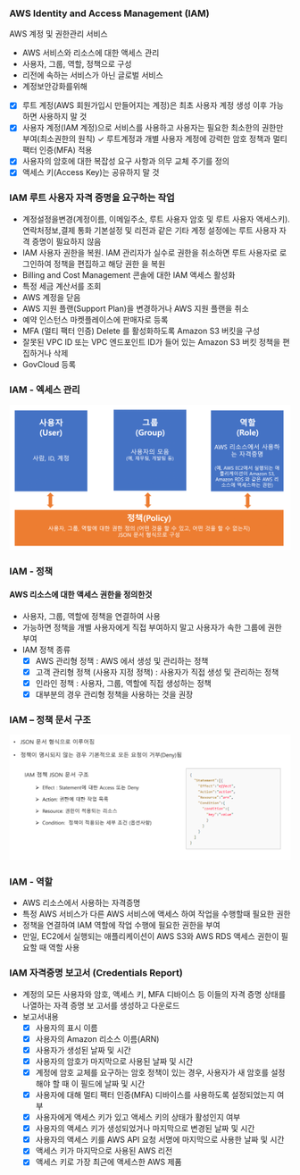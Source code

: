 ### AWS Identity and Access Management (IAM)

AWS 계정 및 권한관리 서비스
- AWS 서비스와 리소스에 대한 액세스 관리
- 사용자, 그룹, 역할, 정책으로 구성
- 리전에 속하는 서비스가 아닌 글로벌 서비스
- 계정보안강화를위해
- [x] 루트 계정(AWS 회원가입시 만들어지는 계정)은 최초 사용자 계정 생성 이후 가능하면 사용하지 말 것
- [x] 사용자 계정(IAM 계정)으로 서비스를 사용하고 사용자는 필요한 최소한의 권한만 부여(최소권한의 원칙) ✓ 루트계정과 개별 사용자 계정에 강력한 암호 정책과 멀티팩터 인증(MFA) 적용
- [x] 사용자의 암호에 대한 복잡성 요구 사항과 의무 교체 주기를 정의
- [x] 액세스 키(Access Key)는 공유하지 말 것

### IAM 루트 사용자 자격 증명을 요구하는 작업
- 계정설정을변경(계정이름, 이메일주소, 루트 사용자 암호 및 루트 사용자 액세스키). 연락처정보,결제 통화 기본설정 및 리전과 같은 기타 계정 설정에는 루트 사용자 자격 증명이 필요하지 않음
- IAM 사용자 권한을 복원. IAM 관리자가 실수로 권한을 취소하면 루트 사용자로 로그인하여 정책을 편집하고 해당 권한 을 복원
- Billing and Cost Management 콘솔에 대한 IAM 액세스 활성화
- 특정 세금 계산서를 조회
- AWS 계정을 닫음
- AWS 지원 플랜(Support Plan)을 변경하거나 AWS 지원 플랜을 취소
- 예약 인스턴스 마켓플레이스에 판매자로 등록
- MFA (멀티 팩터 인증) Delete 를 활성화하도록 Amazon S3 버킷을 구성
- 잘못된 VPC ID 또는 VPC 엔드포인트 ID가 들어 있는 Amazon S3 버킷 정책을 편집하거나 삭제
- GovCloud 등록

### IAM - 엑세스 관리
![img_13.png](img_13.png)

### IAM - 정책
#### AWS 리소스에 대한 액세스 권한을 정의한것
- 사용자, 그룹, 역할에 정책을 연결하여 사용
- 가능하면 정책을 개별 사용자에게 직접 부여하지 말고 사용자가 속한 그룹에 권한 부여
- IAM 정책 종류
  - [x] AWS 관리형 정책 : AWS 에서 생성 및 관리하는 정책
  - [x] 고객 관리형 정책 (사용자 지정 정책) : 사용자가 직접 생성 및 관리하는 정책 
  - [x] 인라인 정책 : 사용자, 그룹, 역할에 직접 생성하는 정책
  - [x] 대부분의 경우 관리형 정책을 사용하는 것을 권장

### IAM – 정책 문서 구조
![img_14.png](img_14.png)

### IAM - 역할
- AWS 리소스에서 사용하는 자격증명
- 특정 AWS 서비스가 다른 AWS 서비스에 액세스 하여 작업을 수행할때 필요한 권한
- 정책을 연결하여 IAM 역할에 작업 수행에 필요한 권한을 부여
- 만일, EC2에서 실행되는 애플리케이션이 AWS S3와 AWS RDS 액세스 권한이 필요할 때 역할 사용

### IAM 자격증명 보고서 (Credentials Report)
- 계정의 모든 사용자와 암호, 액세스 키, MFA 디바이스 등 이들의 자격 증명 상태를 나열하는 자격 증명 보 고서를 생성하고 다운로드
- 보고서내용
  - [x] 사용자의 표시 이름
  - [x] 사용자의 Amazon 리소스 이름(ARN)
  - [x] 사용자가 생성된 날짜 및 시간
  - [x] 사용자의 암호가 마지막으로 사용된 날짜 및 시간
  - [x] 계정에 암호 교체를 요구하는 암호 정책이 있는 경우, 사용자가 새 암호를 설정해야 할 때 이 필드에 날짜 및 시간 
  - [x] 사용자에 대해 멀티 팩터 인증(MFA) 디바이스를 사용하도록 설정되었는지 여부
  - [x] 사용자에게 액세스 키가 있고 액세스 키의 상태가 활성인지 여부
  - [x] 사용자의 액세스 키가 생성되었거나 마지막으로 변경된 날짜 및 시간
  - [x] 사용자의 액세스 키를 AWS API 요청 서명에 마지막으로 사용한 날짜 및 시간
  - [x] 액세스 키가 마지막으로 사용된 AWS 리전
  - [x] 액세스 키로 가장 최근에 액세스한 AWS 제품